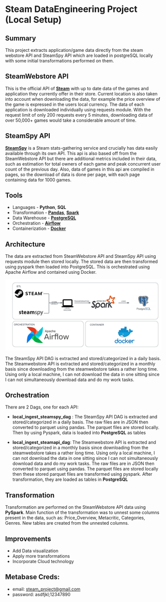 # Steam DataEngineering Project (Local Setup)

## Summary
This project extracts application/game data directly from the steam webstore API and SteamSpy API which are loaded in postgreSQL locally with some initial transformations performed on them. 

## SteamWebstore API
This is the official API of [**Steam**](https://store.steampowered.com/) with up to date data of the games and application they currently offer in their store. Current location is also taken into account when downloading the data, for example the price overview of the game is expressed in the users local currency. The data of each application is downloaded individually using requests module. With the request limit of only 200 requests every 5 minutes, downloading data of over 50,000+ games would take a considerable amount of time. 

## SteamSpy API
[**SteamSpy**](https://steamspy.com/) is a Steam stats-gathering service and crucially has data easily available through its own API. This api is also based off from the SteamWebstore API but there are additional metrics included in their data, such as estimation for total owners of each game and peak concurrent user count of the previous day. Also, data of games in this api are compiled in pages, so the download of data is done per page, with each page containing data for 1000 games. 

## Tools 
* Languages - **Python**, **SQL**
* Transformation - [**Pandas**](https://pandas.pydata.org/docs/), [**Spark**](https://spark.apache.org/)
* Data Warehouse - [**PostgreSQL**](https://www.postgresql.org/)
* Orchestration - [**Airflow**](https://airflow.apache.org/)
* Containerization - [**Docker**](https://docs.docker.com/compose/)

## Architecture

The data are extracted from SteamWebstore API and SteamSpy API using requests module then stored locally. The stored data are then transformed using pyspark then loaded into PostgreSQL. This is orchestrated using Apache Airflow and contained using Docker.

![Alt text](images/ETL%20Flowchart.png)

The SteamSpy API DAG is extracted and stored/categorized in a daily basis. The Steamwebstore API is extracted and stored/categorized in a monthly basis since downloading from the steamwebstore takes a rather long time. Using only a local machine, I can not download the data in one sitting since I can not simultaneously download data and do my work tasks.

## Orchestration
There are 2 Dags, one for each API:

* **local_ingest_steamspy_dag** : The SteamSpy API DAG is extracted and stored/categorized in a daily basis. The raw files are in JSON then converted to parquet using pandas. The parquet files are stored locally. Then by using Pyspark, data is loaded into **PostgreSQL** as tables

* **local_ingest_steamapi_dag**: The Steamwebstore API is extracted and stored/categorized in a monthly basis since downloading from the steamwebstore takes a rather long time. Using only a local machine, I can not download the data in one sitting since I can not simultaneously download data and do my work tasks. The raw files are in JSON then converted to parquet using pandas. The parquet files are stored locally then these stored parquet files are transformed using pyspark. After transformation, they are loaded as tables in **PostgreSQL**


## Transformation
Transformation are performed on the SteamWebstore API data using **PySpark**. Main function of the transformation was to unnest some columns present in the data, such as: Price_Overview, Metacritic, Categories, Genres. New tables are created from the unnested columns. 


## Improvements
* Add Data visualization
* Apply more transformations
* Incorporate Cloud technology

## Metabase Creds:
* email: steam_project@gmail.com
* password: asdfjkl;12347890